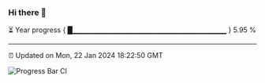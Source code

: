 ### Hi there 👋

⏳ Year progress { █▁▁▁▁▁▁▁▁▁▁▁▁▁▁▁▁▁▁▁▁▁▁▁▁▁▁▁▁▁ } 5.95 %

---

⏰ Updated on Mon, 22 Jan 2024 18:22:50 GMT

![Progress Bar CI](https://github.com/ZhaoGui/ZhaoGui/workflows/Progress%20Bar%20CI/badge.svg)
